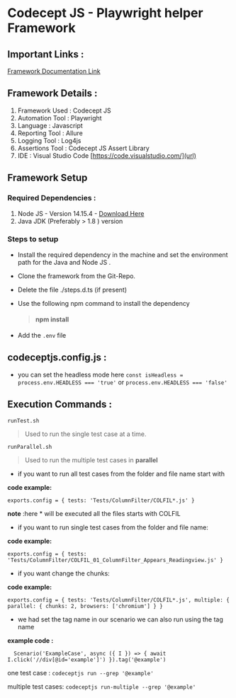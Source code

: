 # Codecept JS - Playwright helper Framework 

## Important Links : 
[Framework Documentation Link](https://codecept.io/helpers/Playwright/)

## Framework Details : 
1. Framework Used : Codecept JS
2. Automation Tool : Playwright
3. Language : Javascript
4. Reporting Tool : Allure 
5. Logging Tool : Log4js
6. Assertions Tool : Codecept JS Assert Library 
7. IDE : Visual Studio Code [https://code.visualstudio.com/](url)

##  Framework Setup 

### Required Dependencies : 
1. Node JS - Version 14.15.4 - [Download Here](https://lumeltech-my.sharepoint.com/:u:/g/personal/sabareeshr_lumel_com/EcjYqUpf54NNiz1oR3OltdoBDdJUEBQTQxtE8p2ntL2pTA?e=MacduD)
2. Java JDK (Preferably > 1.8 ) version 

### Steps to setup 
* Install the required dependency in the machine and set the environment path for the Java and Node JS . 
* Clone the framework from the Git-Repo. 
* Delete the file ./steps.d.ts (if present)
* Use the following npm command to install the dependency 
	> #### npm install 

* Add the `.env` file

## codeceptjs.config.js :

* you can set the headless mode here
`const isHeadless = process.env.HEADLESS === 'true'` or `process.env.HEADLESS === 'false'`

## Execution Commands : 
`runTest.sh`
>  Used to run the single test case at a time.

`runParallel.sh`
>  Used to run the multiple test cases in **parallel**


* if you want to run all test cases from the folder and file name start with

**code example:**

`exports.config = {
  tests: 'Tests/ColumnFilter/COLFIL*.js'
 }`
 
**note** :here * will be executed all the files starts with COLFIL

* if you want to run single test cases from the folder and file name:

**code example:**

`exports.config = {
  tests: 'Tests/ColumnFilter/COLFIL_01_ColumnFilter_Appears_Readingview.js'
 }`

* if you want change the chunks:

**code example:**

`exports.config = {
  tests: 'Tests/ColumnFilter/COLFIL*.js',
  multiple: {
    parallel: {
      chunks: 2,
      browsers: ['chromium']
    }
  }`

* we had set the tag name in our scenario we can also run using the tag name 

**example code :**

`  Scenario('ExampleCase', async ({ I }) => {
   await I.click('//div[@id='example']')
}).tag('@example')`

one test case :
`codeceptjs run --grep '@example'`

multiple test cases:
`codeceptjs run-multiple --grep '@example'`
